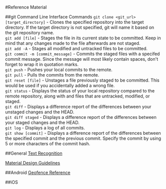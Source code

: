 #Reference Material

##git Command Line Interface Commands
`git clone <git_url> [target_directory]` - Clones the specified repository into the target directory. If the target directory is not specified, git will name it based on the git repository name.  
`git add [file]` - Stages the file in its current state to be committed. Keep in mind that any changes made to the file afterwards are not staged.  
`git add -A` - Stages all modified and untracked files to be committed.  
`git commit -m [commit_message]` - Commits the staged files with a specifed commit message. Since the message will most likely contain spaces, don't forget to wrap it in quotation marks.  
`git push` - Pushes your local commits to the remote.  
`git pull` - Pulls the commits from the remote.  
`git reset [file]` - Unstages a file previously staged to be committed. This would be used if you accidentally added a wrong file.  
`git status` - Displays the status of your local repository compared to the remote repository, along with and files that are untracked, modified, or staged.  
`git diff` - Displays a difference report of the differences between your unstaged changes and the HEAD.  
`git diff staged` - Displays a difference report of the differences between your staged changes and the HEAD.  
`git log` - Displays a log of all commits.  
`git show [commit]` - Displays a difference report of the differences between the specified commit and the previous commit. Specify the commit by using 5 or more characters of the commit hash.  

##General
[Text Recognition](https://developers.google.com/vision/text-overview)

[Material Design Guidelines](https://material.io/guidelines/)

##Android
[Geofence Reference](https://developer.android.com/training/location/geofencing.html)

##iOS
